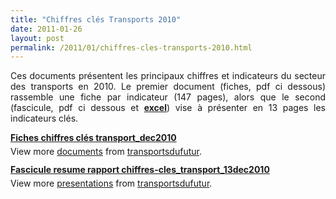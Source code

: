 ```yaml
---
title: "Chiffres clés Transports 2010"
date: 2011-01-26
layout: post
permalink: /2011/01/chiffres-cles-transports-2010.html
---
```


<p style="text-align: justify">Ces documents présentent les principaux chiffres et indicateurs du secteur des transports en 2010. Le premier document (fiches, pdf ci dessous) rassemble une fiche par indicateur (147 pages), alors que le second (fascicule, pdf ci dessous et <strong><a href="https://spreadsheets.google.com/ccc?key=0Au0CzLRVt-K9dHhJXzJURjVOYllXM1ZBSEw5WWpQZFE&hl=en&authkey=CI7knbsG#gid=0" target="_blank">excel</a></strong>) vise à présenter en 13 pages les indicateurs clés.</p>   <!--more-->   <div id="__ss_6709897" style="width: 477px"><strong style="margin: 12px 0 4px"><a href="http://www.slideshare.net/transportsdufutur/fiches-chiffres-cls-transportdec2010" title="Fiches chiffres clés transport_dec2010">Fiches chiffres clés transport_dec2010</a></strong>         <div style="padding: 5px 0 12px">View more <a href="http://www.slideshare.net/">documents</a> from <a href="http://www.slideshare.net/transportsdufutur">transportsdufutur</a>.</div> </div> <div id="__ss_6709898" style="width: 425px"><strong style="margin: 12px 0 4px"><a href="http://www.slideshare.net/transportsdufutur/fascicule-resume-rapport-chiffresclestransport13dec2010" title="Fascicule resume   rapport chiffres-cles_transport_13dec2010">Fascicule resume rapport chiffres-cles_transport_13dec2010</a></strong>         <div style="padding: 5px 0 12px">View more <a href="http://www.slideshare.net/">presentations</a> from <a href="http://www.slideshare.net/transportsdufutur">transportsdufutur</a>.</div> </div>